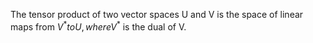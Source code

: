 The tensor product of two vector spaces U and V is the space of linear
maps from $V^{*} to U, where V^{*}$ is the dual of V.
